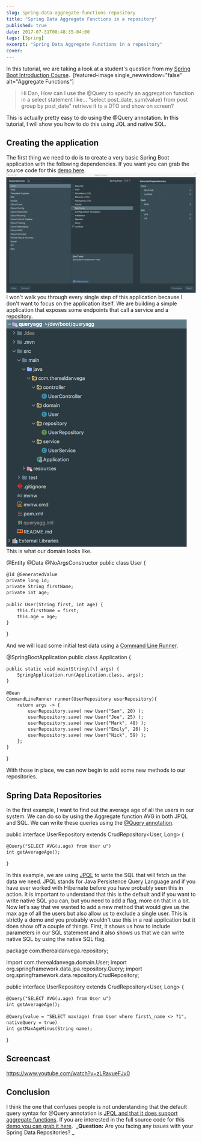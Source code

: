 ```yaml
---
slug: spring-data-aggregate-functions-repository
title: "Spring Data Aggregate Functions in a repository"
published: true
date: 2017-07-31T08:48:35-04:00
tags: [Spring]
excerpt: "Spring Data Aggregate Functions in a repository"
cover: 
---
```


In this tutorial, we are taking a look at a student's question from my [Spring Boot Introduction Course](https://therealdanvega.com/spring-boot).  \[featured-image single\_newwindow="false" alt="Aggregate Functions"\]

> Hi Dan, How can I use the @Query to specify an aggregation function in a select statement like... "select post\_date, sum(value) from post group by post\_date" retrieve it to a DTO and show on screen?

This is actually pretty easy to do using the @Query annotation. In this tutorial, I will show you how to do this using JQL and native SQL. 

## Creating the application

The first thing we need to do is to create a very basic Spring Boot application with the following dependencies. If you want you can grab the source code for this [demo here](https://github.com/cfaddict/queryagg).  [![Aggregate Functions Dependencies ](./2017-07-26_15-05-12-1024x645.png)](https://therealdanvega.com/wp-content/uploads/2017/07/2017-07-26_15-05-12.png) I won't walk you through every single step of this application because I don't want to focus on the application itself. We are building a simple application that exposes some endpoints that call a service and a repository.   [![Aggregate Functions Project Structure](./2017-07-31_08-38-06.png)](./2017-07-31_08-38-06.png) This is what our domain looks like. 

@Entity
@Data
@NoArgsConstructor
public class User {

    @Id @GeneratedValue
    private long id;
    private String firstName;
    private int age;

    public User(String first, int age) {
        this.firstName = first;
        this.age = age;
    }

}

And we will load some initial test data using a [Command Line Runner](https://therealdanvega.com/blog/2017/04/07/spring-boot-command-line-runner). 

@SpringBootApplication
public class Application {

	public static void main(String\[\] args) {
		SpringApplication.run(Application.class, args);
	}

	@Bean
	CommandLineRunner runner(UserRepository userRepository){
	    return args -> {
	        userRepository.save( new User("Sam", 20) );
	        userRepository.save( new User("Joe", 25) );
	        userRepository.save( new User("Mark", 48) );
	        userRepository.save( new User("Emily", 26) );
	        userRepository.save( new User("Nick", 59) );
	    };
	}

}

With those in place, we can now begin to add some new methods to our repositories. 

## Spring Data Repositories

In the first example, I want to find out the average age of all the users in our system. We can do so by using the Aggregate function AVG in both JPQL and SQL. We can write these queries using the [@Query annotation](https://docs.spring.io/spring-data/jpa/docs/current/reference/html/#jpa.query-methods.at-query). 

public interface UserRepository extends CrudRepository<User, Long> {

    @Query("SELECT AVG(u.age) from User u")
    int getAverageAge();

}

In this example, we are using [JPQL](http://docs.oracle.com/html/E13946_04/ejb3_langref.html) to write the SQL that will fetch us the data we need. JPQL stands for Java Persistence Query Language and if you have ever worked with Hibernate before you have probably seen this in action. It is important to understand that this is the default and if you want to write native SQL you can, but you need to add a flag, more on that in a bit.  Now let's say that we wanted to add a new method that would give us the max age of all the users but also allow us to exclude a single user. This is strictly a demo and you probably wouldn't use this in a real application but it does show off a couple of things. First, it shows us how to include parameters in our SQL statement and it also shows us that we can write native SQL by using the native SQL flag. 

package com.therealdanvega.repository;

import com.therealdanvega.domain.User;
import org.springframework.data.jpa.repository.Query;
import org.springframework.data.repository.CrudRepository;

public interface UserRepository extends CrudRepository<User, Long> {

    @Query("SELECT AVG(u.age) from User u")
    int getAverageAge();

    @Query(value = "SELECT max(age) from User where first\_name <> ?1", nativeQuery = true)
    int getMaxAgeMinus(String name);

}

## Screencast 

https://www.youtube.com/watch?v=zLRavueFJy0

## Conclusion

I think the one that confuses people is not understanding that the default query syntax for @Query annotation is [JPQL and that it does support aggregate functions](http://docs.oracle.com/html/E13946_04/ejb3_langref.html#ejb3_langref_agg_examples). If you are interested in the full source code for this [demo you can grab it here](https://github.com/cfaddict/queryagg).  _**Question:** Are you facing any issues with your Spring Data Repositories? _